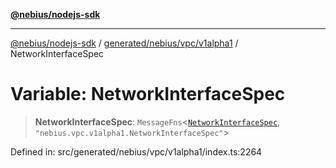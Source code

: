 [**@nebius/nodejs-sdk**](../../../../../README.md)

***

[@nebius/nodejs-sdk](../../../../../README.md) / [generated/nebius/vpc/v1alpha1](../README.md) / NetworkInterfaceSpec

# Variable: NetworkInterfaceSpec

> **NetworkInterfaceSpec**: `MessageFns`\<[`NetworkInterfaceSpec`](../interfaces/NetworkInterfaceSpec.md), `"nebius.vpc.v1alpha1.NetworkInterfaceSpec"`\>

Defined in: src/generated/nebius/vpc/v1alpha1/index.ts:2264
